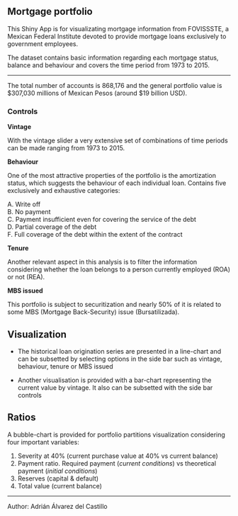## Mortgage portfolio

This Shiny App is for visualizating mortgage information from FOVISSSTE, a Mexican Federal Institute devoted to provide mortgage loans exclusively to government employees.

The dataset contains basic information regarding each mortgage status, balance and behaviour and covers the time period from 1973 to 2015.

***

The total number of accounts is 868,176 and the general portfolio value is $307,030 millions of Mexican Pesos (around $19 billion USD).

### Controls

**Vintage**

With the vintage slider a very extensive set of combinations of time periods can be made ranging from 1973 to 2015.

**Behaviour**

One of the most attractive properties of the portfolio is the amortization status, which suggests the behaviour of each individual loan. Contains five exclusively and exhaustive categories:

A. Write off  
B. No payment   
C. Payment insufficient even for covering the service of the debt  
D. Partial coverage of the debt  
F. Full coverage of the debt within the extent of the contract  

**Tenure**

Another relevant aspect in this analysis is to filter the information considering whether the loan belongs to a person currently employed (ROA) or not (REA).

**MBS issued**

This portfolio is subject to securitization and nearly 50% of it is related to some MBS (Mortgage Back-Security) issue (Bursatilizada).

## Visualization

- The historical loan origination series are presented in a line-chart and can be subsetted by selecting options in the side bar such as vintage, behaviour, tenure or MBS issued

- Another visualisation is provided with a bar-chart representing the current value by vintage. It also can be subsetted with the side bar controls

## Ratios

A bubble-chart is provided for portfolio partitions visualization considering four important variables:

1. Severity at 40% (current purchase value at 40% vs current balance)
2. Payment ratio. Required payment (_current conditions_) vs theoretical payment (_initial conditions_)
3. Reserves (capital & default)
4. Total value (current balance)


***

Author: Adrián Álvarez del Castillo
